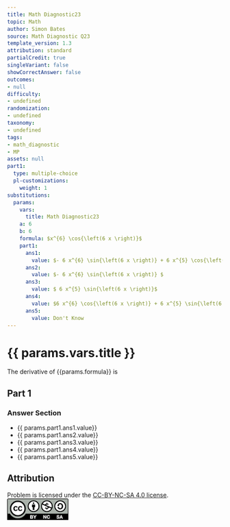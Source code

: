 ```yaml
---
title: Math Diagnostic23
topic: Math
author: Simon Bates
source: Math Diagnostic Q23
template_version: 1.3
attribution: standard
partialCredit: true
singleVariant: false
showCorrectAnswer: false
outcomes:
- null
difficulty:
- undefined
randomization:
- undefined
taxonomy:
- undefined
tags:
- math_diagnostic
- MP
assets: null
part1:
  type: multiple-choice
  pl-customizations:
    weight: 1
substitutions:
  params:
    vars:
      title: Math Diagnostic23
    a: 6
    b: 6
    formula: $x^{6} \cos{\left(6 x \right)}$
    part1:
      ans1:
        value: $- 6 x^{6} \sin{\left(6 x \right)} + 6 x^{5} \cos{\left(6 x \right)}$
      ans2:
        value: $- 6 x^{6} \sin{\left(6 x \right)} $
      ans3:
        value: $ 6 x^{5} \sin{\left(6 x \right)}$
      ans4:
        value: $6 x^{6} \cos{\left(6 x \right)} + 6 x^{5} \sin{\left(6 x \right)}$
      ans5:
        value: Don't Know
---
```

# {{ params.vars.title }}
The derivative of {{params.formula}} is

## Part 1

### Answer Section

- {{ params.part1.ans1.value}}
- {{ params.part1.ans2.value}}
- {{ params.part1.ans3.value}}
- {{ params.part1.ans4.value}}
- {{ params.part1.ans5.value}}

## Attribution

Problem is licensed under the [CC-BY-NC-SA 4.0 license](https://creativecommons.org/licenses/by-nc-sa/4.0/).<br> ![The Creative Commons 4.0 license requiring attribution-BY, non-commercial-NC, and share-alike-SA license.](https://raw.githubusercontent.com/firasm/bits/master/by-nc-sa.png)